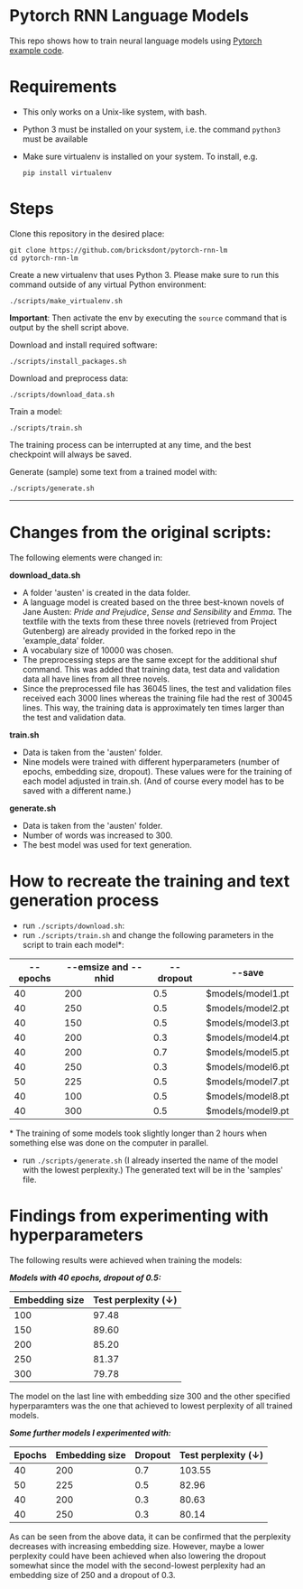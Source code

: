 # Pytorch RNN Language Models

This repo shows how to train neural language models using [Pytorch example code](https://github.com/pytorch/examples/tree/master/word_language_model).

# Requirements

- This only works on a Unix-like system, with bash.
- Python 3 must be installed on your system, i.e. the command `python3` must be available
- Make sure virtualenv is installed on your system. To install, e.g.

    `pip install virtualenv`

# Steps

Clone this repository in the desired place:

    git clone https://github.com/bricksdont/pytorch-rnn-lm
    cd pytorch-rnn-lm

Create a new virtualenv that uses Python 3. Please make sure to run this command outside of any virtual Python environment:

    ./scripts/make_virtualenv.sh

**Important**: Then activate the env by executing the `source` command that is output by the shell script above.

Download and install required software:

    ./scripts/install_packages.sh

Download and preprocess data:

    ./scripts/download_data.sh

Train a model:

    ./scripts/train.sh

The training process can be interrupted at any time, and the best checkpoint will always be saved.

Generate (sample) some text from a trained model with:

    ./scripts/generate.sh

___

# Changes from the original scripts:

The following elements were changed in:

**download_data.sh**
- A folder 'austen' is created in the data folder.
- A language model is created based on the three best-known novels of Jane Austen: _Pride and Prejudice_, _Sense and Sensibility_ and _Emma_. The textfile with the texts from these three novels (retrieved from Project Gutenberg) are already provided in the forked repo in the 'example_data' folder.
- A vocabulary size of 10000 was chosen.
- The preprocessing steps are the same except for the additional shuf command. This was added that training data, test data and validation data all have lines from all three novels.
- Since the preprocessed file has 36045 lines, the test and validation files received each 3000 lines whereas the training file had the rest of 30045 lines. This way, the training data is approximately ten times larger than the test and validation data.

**train.sh**
- Data is taken from the 'austen' folder.
- Nine models were trained with different hyperparameters (number of epochs, embedding size, dropout). These values were for the training of each model adjusted in train.sh. (And of course every model has to be saved with a different name.)

**generate.sh**
- Data is taken from the 'austen' folder.
- Number of words was increased to 300.
- The best model was used for text generation.

# How to recreate the training and text generation process
- run `./scripts/download.sh`:
- run `./scripts/train.sh` and change the following parameters in the script to train each model*:

--epochs | --emsize and --nhid | --dropout | --save
--- | --- | --- | ---
40 | 200 | 0.5 | $models/model1.pt
40 | 250 | 0.5 | $models/model2.pt
40 | 150 | 0.5 | $models/model3.pt
40 | 200 | 0.3 | $models/model4.pt
40 | 200 | 0.7 | $models/model5.pt
40 | 250 | 0.3 | $models/model6.pt
50 | 225 | 0.5 | $models/model7.pt
40 | 100 | 0.5 | $models/model8.pt
40 | 300 | 0.5 | $models/model9.pt

\* The training of some models took slightly longer than 2 hours when something else was done on the computer in parallel.


- run `./scripts/generate.sh` (I already inserted the name of the model with the lowest perplexity.) The generated text will be in the 'samples' file.

# Findings from experimenting with hyperparameters

The following results were achieved when training the models:

**_Models with 40 epochs, dropout of 0.5:_**

Embedding size | Test perplexity (↓)
--- | ---
100 | 97.48
150 | 89.60
200 | 85.20
250 | 81.37
300 | 79.78

The model on the last line with embedding size 300 and the other specified hyperparamters was the one that achieved to lowest perplexity of all trained models.

**_Some further models I experimented with:_**

Epochs | Embedding size | Dropout | Test perplexity (↓)
--- | --- | --- | ---
40 | 200 | 0.7 | 103.55
50 | 225 |0.5 | 82.96
40 | 200 | 0.3 | 80.63
40 | 250 | 0.3 | 80.14

As can be seen from the above data, it can be confirmed that the perplexity decreases with increasing embedding size. However, maybe a lower perplexity could have been achieved when also lowering the dropout somewhat since the model with the second-lowest perplexity had an embedding size of 250 and a dropout of 0.3.
